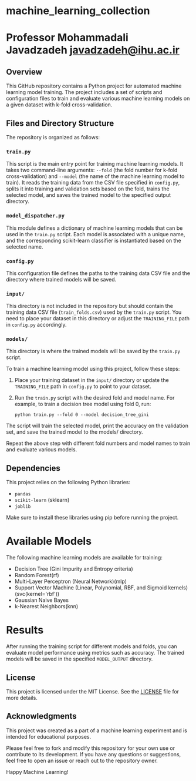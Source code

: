 # machine_learning_collection
# Professor Mohammadali Javadzadeh javadzadeh@ihu.ac.ir
## Overview

This GitHub repository contains a Python project for automated machine learning model training. The project includes a set of scripts and configuration files to train and evaluate various machine learning models on a given dataset with k-fold cross-validation.

## Files and Directory Structure

The repository is organized as follows:

### `train.py`

This script is the main entry point for training machine learning models. It takes two command-line arguments: `--fold` (the fold number for k-fold cross-validation) and `--model` (the name of the machine learning model to train). It reads the training data from the CSV file specified in `config.py`, splits it into training and validation sets based on the fold, trains the selected model, and saves the trained model to the specified output directory.

### `model_dispatcher.py`

This module defines a dictionary of machine learning models that can be used in the `train.py` script. Each model is associated with a unique name, and the corresponding scikit-learn classifier is instantiated based on the selected name.

### `config.py`

This configuration file defines the paths to the training data CSV file and the directory where trained models will be saved.

### `input/`

This directory is not included in the repository but should contain the training data CSV file (`train_folds.csv`) used by the `train.py` script. You need to place your dataset in this directory or adjust the `TRAINING_FILE` path in `config.py` accordingly.

### `models/`

This directory is where the trained models will be saved by the `train.py` script.


To train a machine learning model using this project, follow these steps:

1. Place your training dataset in the `input/` directory or update the `TRAINING_FILE` path in `config.py` to point to your dataset.

2. Run the `train.py` script with the desired fold and model name. For example, to train a decision tree model using fold 0, run:

   ```shell
   python train.py --fold 0 --model decision_tree_gini
The script will train the selected model, print the accuracy on the validation set, and save the trained model to the models/ directory.

Repeat the above step with different fold numbers and model names to train and evaluate various models.

## Dependencies

This project relies on the following Python libraries:

- `pandas`
- `scikit-learn` (sklearn)
- `joblib`

Make sure to install these libraries using pip before running the project.

# Available Models

The following machine learning models are available for training:

- Decision Tree (Gini Impurity and Entropy criteria)
- Random Forest(rf)
- Multi-Layer Perceptron (Neural Network)(mlp)
- Support Vector Machine (Linear, Polynomial, RBF, and Sigmoid kernels)(svc(kernel='rbf'))
- Gaussian Naive Bayes
- k-Nearest Neighbors(knn)

# Results

After running the training script for different models and folds, you can evaluate model performance using metrics such as accuracy. The trained models will be saved in the specified `MODEL_OUTPUT` directory.


## License

This project is licensed under the MIT License. See the [LICENSE](LICENSE) file for more details.

## Acknowledgments

This project was created as a part of a machine learning experiment and is intended for educational purposes.

Please feel free to fork and modify this repository for your own use or contribute to its development. If you have any questions or suggestions, feel free to open an issue or reach out to the repository owner.

Happy Machine Learning!
